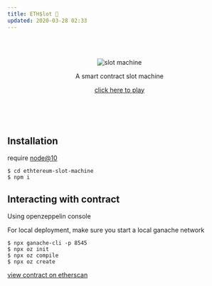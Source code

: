 ```yaml
---
title: ETH$lot 🎰
updated: 2020-03-28 02:33
---
```


<br/>
<br/>
<p align="center">
<img src="https://shih.app/ethslot/banner.gif" alt="slot machine"/>
<p align="center">A smart contract slot machine</p>
<p align="center"><a href="https://shih.app/ethslot">click here to play</a></p>
</p>
<br/>
<br/>
<br/>

## Installation

require [node@10](https://formulae.brew.sh/formula/node@10)

```
$ cd ethtereum-slot-machine
$ npm i
```

## Interacting with contract

Using openzeppelin console

For local deployment, make sure you start a local ganache network

```
$ npx ganache-cli -p 8545
$ npx oz init
$ npx oz compile
$ npx oz create
```

[view contract on etherscan](https://rinkeby.etherscan.io/address/0xe253bba5e2b71960b0b7328d04b8480b16a00706)
